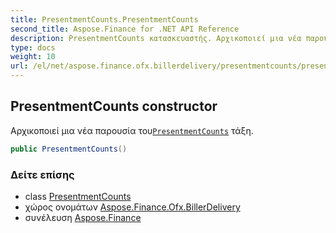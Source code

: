 ```yaml
---
title: PresentmentCounts.PresentmentCounts
second_title: Aspose.Finance for .NET API Reference
description: PresentmentCounts κατασκευαστής. Αρχικοποιεί μια νέα παρουσία τουPresentmentCounts τάξη.
type: docs
weight: 10
url: /el/net/aspose.finance.ofx.billerdelivery/presentmentcounts/presentmentcounts/
---
```

## PresentmentCounts constructor

Αρχικοποιεί μια νέα παρουσία του[`PresentmentCounts`](../) τάξη.

```csharp
public PresentmentCounts()
```

### Δείτε επίσης

* class [PresentmentCounts](../)
* χώρος ονομάτων [Aspose.Finance.Ofx.BillerDelivery](../../presentmentcounts/)
* συνέλευση [Aspose.Finance](../../../)


